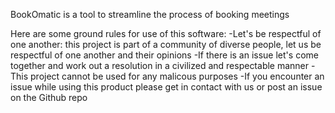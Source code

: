BookOmatic is a tool to streamline the process of booking meetings

Here are some ground rules for use of this software:
	-Let's be respectful of one another: this project is part of a community of diverse people, let us be respectful of one another and their opinions
	-If there is an issue let's come together and work out a resolution in a civilized and respectable manner
	-This project cannot be used for any malicous purposes
	-If you encounter an issue while using this product please get in contact with us or post an issue on the Github repo
